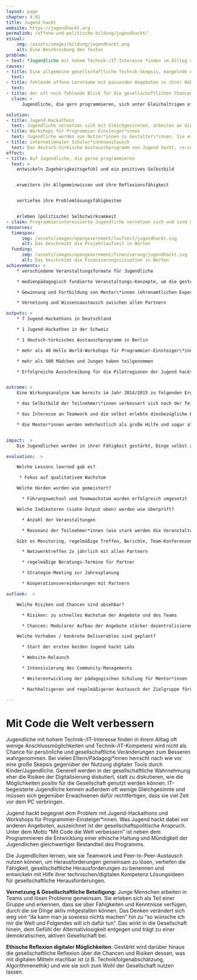 ```yaml
---
layout: page
chapter: 4.01
title: Jugend hackt
website: https://jugendhackt.org
permalink: /offene-und-politische-bildung/jugendhackt/
visual:
    img: /assets/images/bildung/jugendhackt.png
    alt: Eine Beschreibung des Textes
problem:
- text: *Jugendliche mit hohem Technik-/IT-Interesse finden im Alltag wenige Anschlussmöglichkeiten.
causes:
- title: Eine allgemeine gesellschaftliche Technik-Skepsis, mangelnde Anerkennung für die Programmierbegeisterung bei Jugendlichen,
  text:
- title: fehlende offene Lernräume mit passenden Angeboten in ihrer Nähe, sowie
  text:
- title: der oft noch fehlende Blick für die gesellschaftlichen Chancen der Digitalisierung führen dazu, dass
  claim: >
      Jugendliche, die gern programmieren, sich unter Gleichaltrigen oft isoliert fühlen, wenig Anschlussmöglichkeiten in ihrer Umgebung haben und seitens der Erwachsenen viel Skepsis und Kritik erleben.

solution:
- title: Jugend-Hackathons
  text: Jugendliche vernetzen sich mit Gleichgesinnten, arbeiten an digitalen Projekten und setzen sich gleichzeitig mit deren gesellschaftlichen und ethischen Implikationen auseinander.
- title: Workshops für Programmier-Einsteiger*innen
  text: Jugendliche werden von Nutzer*innen zu Gestalter\*innen. Sie erleben, dass sie mit digitalen Mittel ihre eigenen Ideen in die Tat umsetzen können und gewinnen an Mündigkeit und Selbstbestimmtheit.
- title: internationaler Schüler*innenaustausch
  text: Das deutsch-türkische Austauschprogramm von Jugend hackt, re:coded und der deutsch-türkischen Jugendbrücke ermöglicht Schüler\*innen aus Deutschland und der Türkei die Berliner Open Source und Civic Tech Szene kennenzulernen, sowie am Berliner Jugend-Hackathon teilzunehmen.
effect:
- title: Auf Jugendliche, die gerne programmieren
  text: >
    entwickeln Zugehörigkeitsgefühl und ein positives Selbstbild


    erweitern ihr Allgemeinwissen und ihre Reflexionsfähigkeit


    vertiefen ihre Problemlösungsfähigkeiten


    erleben (politische) Selbstwirksamkeit
- claim: Programmierinteressierte Jugendliche vernetzen sich und sind motiviert, sich gesellschaftlich zu engagieren. Es entsteht mehr Beteiligung in Form von digitalem Ehrenamt sowie eine breitere Reflexion über ethische Fragen der Digitalisierung.
resources:
  timespan:
      img: /assets/images/opengovernment/laufzeit/jugendhackt.svg
      alt: Das beschreibt die Projektlaufzeit in Worten
  funding:
      img: /assets/images/opengovernment/finanzierung/jugendhackt.svg
      alt: Das beschreibt die Finanzierungssituation in Worten
achievements: >
    * verschiedene Veranstaltungsformate für Jugendliche

    * medienpädagogisch fundierte Veranstaltungs-Konzepte, um die gesteckten Ziele zu erreichen

    * Gewinnung und Fortbildung von Mentor\*innen (ehrenamtlichen Expert\*innen)

    * Vernetzung und Wissensaustausch zwischen allen Partnern

outputs: >
    * 7 Jugend-Hackathons in Deutschland

    * 1 Jugend-Hackathon in der Schweiz

    * 1 deutsch-türkisches Austauschprogramm in Berlin

    * mehr als 40 Hello World-Workshops für Programmier-Einsteiger\*innen

    * mehr als 500 Mädchen und Jungen haben teilgenommen

    * Erfolgreiche Ausschreibung für die Pilotregionen der Jugend hackt Labs mit über 30 Bewerbungen


outcome: >
    Eine Wirkungsanalyse kam bereits im Jahr 2014/2015 zu folgenden Ergebnissen:

    * das Selbstbild der Teilnehmer\*innen verbessert sich nach der Teilnahme an Jugend hackt

    * das Interesse an Teamwork und die selbst erlebte diesbezügliche Kompetenz erhöht sich

    * die Mentor*innen werden mehrheitlich als große Hilfe und sogar als Vorbilder angesehen.


impact:  >
    Die Jugendlichen werden in ihrer Fähigkeit gestärkt, Dinge selbst zu gestalten und ihr technisches Know-how mit gesellschaftspolitischem Gestaltungswillen zu verknüpfen. Dabei können sie ihr Selbst- und Weltbild weiterentwickeln und diese neuen Perspektiven in ihren Alltag übertragen. Dies wirkt sich auf ihre Interaktion sowohl mit Gleichaltrigen als auch mit Erwachsenen aus. Langfristig wirken diese Erfahrungen und Erkenntnisse der Politikverdrossenheit entgegen und führen zu einer reflektierteren und gleichzeitig positiveren Diskussion digitaler Möglichkeiten. Es entstehen Anstöße und Motivation zur Mitgestaltung des eigenen Umfelds und damit letztlich unserer Gesellschaft.

evaluation:  >

    Welche Lessons learned gab es?

     * Fokus auf qualitativem Wachstum

    Welche Hürden wurden wie gemeistert?

      * Führungswechsel und Teamwachstum wurden erfolgreich umgesetzt

    Welche Indikatoren (siehe Output oben) werden wie überprüft?

      * Anzahl der Veranstaltungen

      * Resonanz der Teilnehmer*innen (wie stark werden die Veranstaltungen nachgefragt, Feedback-Fragebogen)

    Gibt es Monitoring, regelmäßige Treffen, Berichte, Team-Konferenzen (z.B. Policy Gruppe), Strategie-Meetings, Schulungen, Zielvereinbarungen

      * Netzwerktreffen 2x jährlich mit allen Partnern

      * regelmäßige Beratungs-Termine für Partner

      * Strategie-Meeting zur Jahresplanung

      * Kooperationsvereinbarungen mit Partnern

outlook:  >

    Welche Risiken und Chancen sind absehbar?

      * Risiken: zu schnelles Wachstum der Angebote und des Teams

      * Chancen: Modularer Aufbau der Angebote stärker dezentralisieren und mehr Zeit für Teamwachstum einplanen

    Welche Vorhaben / konkrete Deliverables sind geplant?

      * Start der ersten beiden Jugend hackt Labs

      * Website-Relaunch

      * Intensivierung des Community-Managements

      * Weiterentwicklung der pädagogischen Schulung für Mentor*innen

      * Nachhaltigeren und regelmäßigeren Austausch der Zielgruppe fördern

---
```



# Mit Code die Welt verbessern

Jugendliche mit hohem Technik-/IT-Interesse finden in ihrem Alltag oft wenige Anschlussmöglichkeiten und Technik-/IT-Kompetenz wird nicht als Chance für persönliche und gesellschaftliche Veränderungen zum Besseren wahrgenommen. Bei vielen Eltern/Pädagogi*innen herrscht nach wie vor eine große Skepsis gegenüber der Nutzung digitaler Tools durch Kinder/Jugendliche. Generell werden in der gesellschaftliche Wahrnehmung eher die Risiken der Digitalisierung diskutiert, statt zu diskutieren, wie die Möglichkeiten positiv für die Gesellschaft genutzt werden können. IT-begeisterte Jugendliche kennen außerdem oft wenige Gleichgesinnte und müssen sich gegenüber Erwachsenen dafür rechtfertigen, dass sie viel Zeit vor dem PC verbringen.

Jugend hackt begegnet dem Problem mit Jugend-Hackathons und Workshops für Programmier-Einsteiger*innen. Was Jugend hackt dabei vor anderen Angeboten, auszeichnet ist der gesellschaftspolitische Anspruch. Unter dem Motto “Mit Code die Welt verbessern” ist neben dem Programmieren die Entwicklung einer ethische Haltung und Mündigkeit der Jugendlichen gleichwertiger Bestandteil des Programms.

Die Jugendlichen lernen, wie sie Teamwork und Peer-to-Peer-Austausch nutzen können, um Herausforderungen gemeinsam zu lösen,
vertiefen die Fähigkeit, gesellschaftliche Herausforderungen zu benennen und entwickeln mit Hilfe ihrer technischen/digitalen Kompetenz Lösungsideen für gesellschaftliche Herausforderungen.

**Vernetzung & Gesellschaftliche Beteiligung:** Junge Menschen arbeiten in Teams und lösen Probleme gemeinsam. Sie erleben sich als Teil einer Gruppe und erkennen, dass sie über Fähigkeiten und Kenntnisse verfügen, durch die sie Dinge aktiv mitgestalten können. Das Denken verändert sich weg von “da kann man ja sowieso nichts machen” hin zu “so wünsche ich mir die Welt und Folgendes will ich dafür tun”. Das wirkt in die Gesellschaft hinein, dem Gefühl der Alternativlosigkeit entgegen und trägt zu einer demokratischen, aktiven Gesellschaft bei.

**Ethische Reflexion digitaler Möglichkeiten**: Gestärkt wird darüber hinaus die gesellschaftliche Reflexion über die Chancen und Risiken dessen, was mit digitalen Mitteln machbar ist (z.B. Technikfolgenabschätzung, Algorithmenethik) und wie sie sich zum Wohl der Gesellschaft nutzen lassen.
